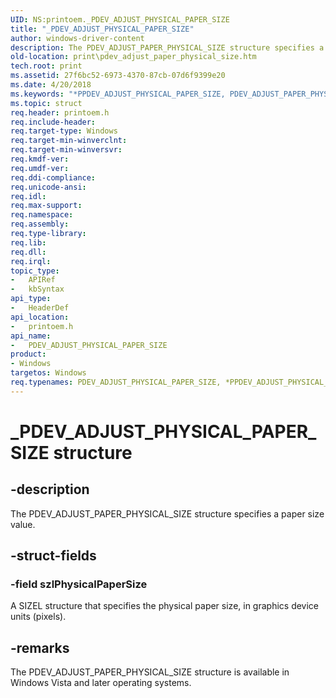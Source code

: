 ```yaml
---
UID: NS:printoem._PDEV_ADJUST_PHYSICAL_PAPER_SIZE
title: "_PDEV_ADJUST_PHYSICAL_PAPER_SIZE"
author: windows-driver-content
description: The PDEV_ADJUST_PAPER_PHYSICAL_SIZE structure specifies a paper size value.
old-location: print\pdev_adjust_paper_physical_size.htm
tech.root: print
ms.assetid: 27f6bc52-6973-4370-87cb-07d6f9399e20
ms.date: 4/20/2018
ms.keywords: "*PPDEV_ADJUST_PHYSICAL_PAPER_SIZE, PDEV_ADJUST_PAPER_PHYSICAL_SIZE, PDEV_ADJUST_PAPER_PHYSICAL_SIZE structure [Print Devices], PDEV_ADJUST_PHYSICAL_PAPER_SIZE, PDEV_ADJUST_PHYSICAL_PAPER_SIZE structure [Print Devices], PPDEV_ADJUST_PHYSICAL_PAPER_SIZE, PPDEV_ADJUST_PHYSICAL_PAPER_SIZE structure pointer [Print Devices], _PDEV_ADJUST_PHYSICAL_PAPER_SIZE, print.pdev_adjust_paper_physical_size, print_unidrv-pscript_rendering_6d8529f3-bcb3-48f8-a079-f855cd05d334.xml, printoem/PDEV_ADJUST_PHYSICAL_PAPER_SIZE, printoem/PPDEV_ADJUST_PHYSICAL_PAPER_SIZE"
ms.topic: struct
req.header: printoem.h
req.include-header: 
req.target-type: Windows
req.target-min-winverclnt: 
req.target-min-winversvr: 
req.kmdf-ver: 
req.umdf-ver: 
req.ddi-compliance: 
req.unicode-ansi: 
req.idl: 
req.max-support: 
req.namespace: 
req.assembly: 
req.type-library: 
req.lib: 
req.dll: 
req.irql: 
topic_type:
-	APIRef
-	kbSyntax
api_type:
-	HeaderDef
api_location:
-	printoem.h
api_name:
-	PDEV_ADJUST_PHYSICAL_PAPER_SIZE
product:
- Windows
targetos: Windows
req.typenames: PDEV_ADJUST_PHYSICAL_PAPER_SIZE, *PPDEV_ADJUST_PHYSICAL_PAPER_SIZE
---
```


# _PDEV_ADJUST_PHYSICAL_PAPER_SIZE structure


## -description


The PDEV_ADJUST_PAPER_PHYSICAL_SIZE structure specifies a paper size value.


## -struct-fields




### -field szlPhysicalPaperSize

A SIZEL structure that specifies the physical paper size, in graphics device units (pixels).


## -remarks



The PDEV_ADJUST_PAPER_PHYSICAL_SIZE structure is available in Windows Vista and later operating systems. 



